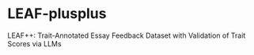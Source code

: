 # LEAF-plusplus
LEAF++: Trait-Annotated Essay Feedback Dataset with Validation of Trait Scores via LLMs
